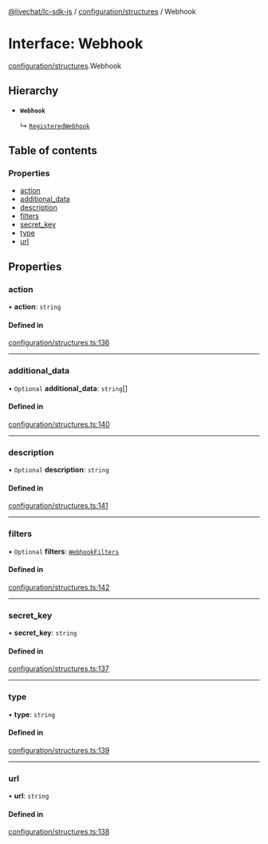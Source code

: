[@livechat/lc-sdk-js](../README.md) / [configuration/structures](../modules/configuration_structures.md) / Webhook

# Interface: Webhook

[configuration/structures](../modules/configuration_structures.md).Webhook

## Hierarchy

- **`Webhook`**

  ↳ [`RegisteredWebhook`](configuration_structures.RegisteredWebhook.md)

## Table of contents

### Properties

- [action](configuration_structures.Webhook.md#action)
- [additional\_data](configuration_structures.Webhook.md#additional_data)
- [description](configuration_structures.Webhook.md#description)
- [filters](configuration_structures.Webhook.md#filters)
- [secret\_key](configuration_structures.Webhook.md#secret_key)
- [type](configuration_structures.Webhook.md#type)
- [url](configuration_structures.Webhook.md#url)

## Properties

### action

• **action**: `string`

#### Defined in

[configuration/structures.ts:136](https://github.com/livechat/lc-sdk-js/blob/4da1eb6/src/configuration/structures.ts#L136)

___

### additional\_data

• `Optional` **additional\_data**: `string`[]

#### Defined in

[configuration/structures.ts:140](https://github.com/livechat/lc-sdk-js/blob/4da1eb6/src/configuration/structures.ts#L140)

___

### description

• `Optional` **description**: `string`

#### Defined in

[configuration/structures.ts:141](https://github.com/livechat/lc-sdk-js/blob/4da1eb6/src/configuration/structures.ts#L141)

___

### filters

• `Optional` **filters**: [`WebhookFilters`](configuration_structures.WebhookFilters.md)

#### Defined in

[configuration/structures.ts:142](https://github.com/livechat/lc-sdk-js/blob/4da1eb6/src/configuration/structures.ts#L142)

___

### secret\_key

• **secret\_key**: `string`

#### Defined in

[configuration/structures.ts:137](https://github.com/livechat/lc-sdk-js/blob/4da1eb6/src/configuration/structures.ts#L137)

___

### type

• **type**: `string`

#### Defined in

[configuration/structures.ts:139](https://github.com/livechat/lc-sdk-js/blob/4da1eb6/src/configuration/structures.ts#L139)

___

### url

• **url**: `string`

#### Defined in

[configuration/structures.ts:138](https://github.com/livechat/lc-sdk-js/blob/4da1eb6/src/configuration/structures.ts#L138)
